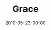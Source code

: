 ---
layout: message
category: message
series: "Lavish"
title: "Grace"
date: 2010-05-23-00-00
message_id: 621
---